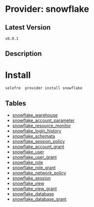 # Provider: snowflake

## Latest Version 

```
v0.0.1
```
## Description 


# Install 

```
selefre  provider install snowflake
```


## Tables 

- [snowflake_warehouse](snowflake_warehouse.md)
- [snowflake_account_parameter](snowflake_account_parameter.md)
- [snowflake_resource_monitor](snowflake_resource_monitor.md)
- [snowflake_login_history](snowflake_login_history.md)
- [snowflake_schemata](snowflake_schemata.md)
- [snowflake_session_policy](snowflake_session_policy.md)
- [snowflake_account_grant](snowflake_account_grant.md)
- [snowflake_user](snowflake_user.md)
- [snowflake_user_grant](snowflake_user_grant.md)
- [snowflake_role](snowflake_role.md)
- [snowflake_role_grant](snowflake_role_grant.md)
- [snowflake_network_policy](snowflake_network_policy.md)
- [snowflake_session](snowflake_session.md)
- [snowflake_view](snowflake_view.md)
- [snowflake_view_grant](snowflake_view_grant.md)
- [snowflake_database](snowflake_database.md)
- [snowflake_database_grant](snowflake_database_grant.md)


